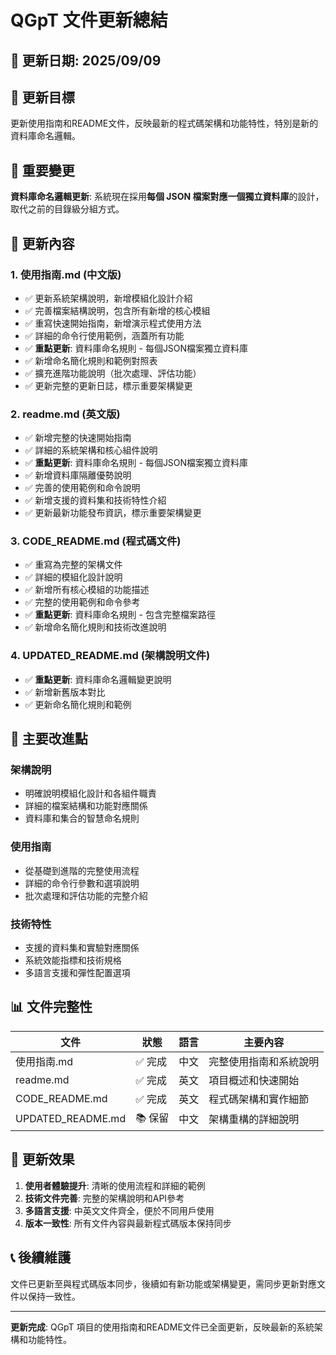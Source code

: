# QGpT 文件更新總結

## 📅 更新日期: 2025/09/09

## 🎯 更新目標
更新使用指南和README文件，反映最新的程式碼架構和功能特性，特別是新的資料庫命名邏輯。

## 🚨 重要變更
**資料庫命名邏輯更新**: 系統現在採用**每個 JSON 檔案對應一個獨立資料庫**的設計，取代之前的目錄級分組方式。

## 📝 更新內容

### 1. 使用指南.md (中文版)
- ✅ 更新系統架構說明，新增模組化設計介紹
- ✅ 完善檔案結構說明，包含所有新增的核心模組
- ✅ 重寫快速開始指南，新增演示程式使用方法
- ✅ 詳細的命令行使用範例，涵蓋所有功能
- ✅ **重點更新**: 資料庫命名規則 - 每個JSON檔案獨立資料庫
- ✅ 新增命名簡化規則和範例對照表
- ✅ 擴充進階功能說明（批次處理、評估功能）
- ✅ 更新完整的更新日誌，標示重要架構變更

### 2. readme.md (英文版)  
- ✅ 新增完整的快速開始指南
- ✅ 詳細的系統架構和核心組件說明
- ✅ **重點更新**: 資料庫命名規則 - 每個JSON檔案獨立資料庫
- ✅ 新增資料庫隔離優勢說明
- ✅ 完善的使用範例和命令說明
- ✅ 新增支援的資料集和技術特性介紹
- ✅ 更新最新功能發布資訊，標示重要架構變更

### 3. CODE_README.md (程式碼文件)
- ✅ 重寫為完整的架構文件
- ✅ 詳細的模組化設計說明
- ✅ 新增所有核心模組的功能描述
- ✅ 完整的使用範例和命令參考
- ✅ **重點更新**: 資料庫命名規則 - 包含完整檔案路徑
- ✅ 新增命名簡化規則和技術改進說明

### 4. UPDATED_README.md (架構說明文件)
- ✅ **重點更新**: 資料庫命名邏輯變更說明
- ✅ 新增新舊版本對比
- ✅ 更新命名簡化規則和範例

## 🔧 主要改進點

### 架構說明
- 明確說明模組化設計和各組件職責
- 詳細的檔案結構和功能對應關係
- 資料庫和集合的智慧命名規則

### 使用指南
- 從基礎到進階的完整使用流程
- 詳細的命令行參數和選項說明
- 批次處理和評估功能的完整介紹

### 技術特性
- 支援的資料集和實驗對應關係
- 系統效能指標和技術規格
- 多語言支援和彈性配置選項

## 📊 文件完整性

| 文件 | 狀態 | 語言 | 主要內容 |
|------|------|------|----------|
| 使用指南.md | ✅ 完成 | 中文 | 完整使用指南和系統說明 |
| readme.md | ✅ 完成 | 英文 | 項目概述和快速開始 |  
| CODE_README.md | ✅ 完成 | 英文 | 程式碼架構和實作細節 |
| UPDATED_README.md | 📚 保留 | 中文 | 架構重構的詳細說明 |

## 🎉 更新效果

1. **使用者體驗提升**: 清晰的使用流程和詳細的範例
2. **技術文件完善**: 完整的架構說明和API參考
3. **多語言支援**: 中英文文件齊全，便於不同用戶使用
4. **版本一致性**: 所有文件內容與最新程式碼版本保持同步

## 📞 後續維護

文件已更新至與程式碼版本同步，後續如有新功能或架構變更，需同步更新對應文件以保持一致性。

---
**更新完成**: QGpT 項目的使用指南和README文件已全面更新，反映最新的系統架構和功能特性。

